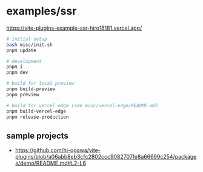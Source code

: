 # examples/ssr

https://vite-plugins-example-ssr-hiro18181.vercel.app/

```sh
# initial setup
bash misc/init.sh
pnpm update

# development
pnpm i
pnpm dev

# build for local preview
pnpm build-preview
pnpm preview

# build for vercel edge (see misc/vercel-edge/README.md)
pnpm build-vercel-edge
pnpm release-production
```

## sample projects

- https://github.com/hi-ogawa/vite-plugins/blob/a06abb8eb3cfc2802ccc9082707fe8a66699c254/packages/demo/README.md#L2-L6
